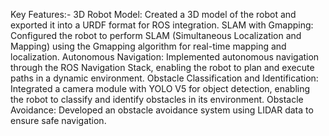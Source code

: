 Key Features:-
3D Robot Model: Created a 3D model of the robot and exported it into a URDF format for ROS integration.
SLAM with Gmapping: Configured the robot to perform SLAM (Simultaneous Localization and Mapping) using the Gmapping algorithm for real-time mapping and localization.
Autonomous Navigation: Implemented autonomous navigation through the ROS Navigation Stack, enabling the robot to plan and execute paths in a dynamic environment.
Obstacle Classification and Identification: Integrated a camera module with YOLO V5 for object detection, enabling the robot to classify and identify obstacles in its environment.
Obstacle Avoidance: Developed an obstacle avoidance system using LIDAR data to ensure safe navigation.
